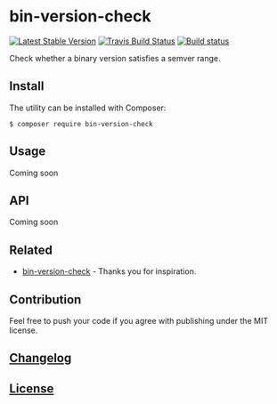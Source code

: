 # bin-version-check

[![Latest Stable Version](https://poser.pugx.org/itgalaxy/bin-version-check/v/stable)](https://packagist.org/packages/itgalaxy/bin-version-check)
[![Travis Build Status](https://img.shields.io/travis/itgalaxy/bin-version-check/master.svg?label=build)](https://travis-ci.org/itgalaxy/bin-version-check)
[![Build status](https://ci.appveyor.com/api/projects/status/9v9rx2om2issg7ef?svg=true)](https://ci.appveyor.com/project/evilebottnawi/bin-version-check)

Check whether a binary version satisfies a semver range.

## Install

The utility can be installed with Composer:

```shell
$ composer require bin-version-check
```

## Usage

Coming soon

## API

Coming soon

## Related

-   [bin-version-check](https://github.com/sindresorhus/bin-version-check) - Thanks you for inspiration.

## Contribution

Feel free to push your code if you agree with publishing under the MIT license.

## [Changelog](CHANGELOG.md)

## [License](LICENSE)
